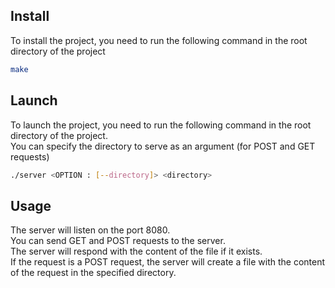 ## Install
To install the project, you need to run the following command in the root directory of the project
```bash
make
```

## Launch
To launch the project, you need to run the following command in the root directory of the project.  
You can specify the directory to serve as an argument (for POST and GET requests)
```bash
./server <OPTION : [--directory]> <directory>
```

## Usage
The server will listen on the port 8080.  
You can send GET and POST requests to the server.  
The server will respond with the content of the file if it exists.  
If the request is a POST request, the server will create a file with the content of the request in the specified directory.  
